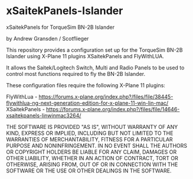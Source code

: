 # xSaitekPanels-Islander
xSaitekPanels for TorqueSim BN-2B Islander

by Andrew Gransden / Scotflieger

This repository provides a configuration set up for the TorqueSim BN-2B Islander using X-Plane 11 plugins XSaitekPanels and FlyWithLUA.

It allows the Saitek/Logitech Switch, Multi and Radio Panels to be used to control most functions required to fly the BN-2B Islander.

These configuration files require the following X-Plane 11 plugins:

FlyWithLua - https://forums.x-plane.org/index.php?/files/file/38445-flywithlua-ng-next-generation-edition-for-x-plane-11-win-lin-mac/
XSaitekPanels - https://forums.x-plane.org/index.php?/files/file/14646-xsaitekpanels-linwinmac3264/

THE SOFTWARE IS PROVIDED "AS IS", WITHOUT WARRANTY OF ANY KIND, EXPRESS OR IMPLIED, INCLUDING BUT NOT LIMITED TO THE WARRANTIES OF MERCHANTABILITY, FITNESS FOR A PARTICULAR PURPOSE AND NONINFRINGEMENT. IN NO EVENT SHALL THE AUTHORS OR COPYRIGHT HOLDERS BE LIABLE FOR ANY CLAIM, DAMAGES OR OTHER LIABILITY, WHETHER IN AN ACTION OF CONTRACT, TORT OR OTHERWISE, ARISING FROM, OUT OF OR IN CONNECTION WITH THE SOFTWARE OR THE USE OR OTHER DEALINGS IN THE SOFTWARE.
